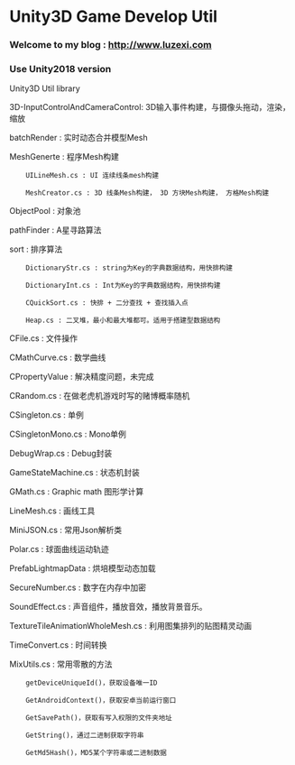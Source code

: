 Unity3D Game Develop Util
===========

### Welcome to my blog : http://www.luzexi.com 

### Use Unity2018 version

Unity3D Util library

3D-InputControlAndCameraControl: 3D输入事件构建，与摄像头拖动，渲染，缩放

batchRender : 实时动态合并模型Mesh

MeshGenerte : 程序Mesh构建

		UILineMesh.cs : UI 连续线条mesh构建

		MeshCreator.cs : 3D 线条Mesh构建， 3D 方块Mesh构建， 方格Mesh构建

ObjectPool : 对象池

pathFinder : A星寻路算法

sort : 排序算法

		DictionaryStr.cs : string为Key的字典数据结构，用快排构建

		DictionaryInt.cs : Int为Key的字典数据结构，用快排构建
		
		CQuickSort.cs : 快排 + 二分查找 + 查找插入点

		Heap.cs : 二叉堆，最小和最大堆都可。适用于搭建型数据结构

CFile.cs : 文件操作

CMathCurve.cs : 数学曲线

CPropertyValue : 解决精度问题，未完成

CRandom.cs : 在做老虎机游戏时写的赌博概率随机

CSingleton.cs : 单例

CSingletonMono.cs : Mono单例

DebugWrap.cs : Debug封装

GameStateMachine.cs : 状态机封装

GMath.cs : Graphic math 图形学计算

LineMesh.cs : 画线工具

MiniJSON.cs : 常用Json解析类

Polar.cs : 球面曲线运动轨迹

PrefabLightmapData : 烘培模型动态加载

SecureNumber.cs : 数字在内存中加密

SoundEffect.cs : 声音组件，播放音效，播放背景音乐。

TextureTileAnimationWholeMesh.cs : 利用图集排列的贴图精灵动画

TimeConvert.cs : 时间转换

MixUtils.cs : 常用零散的方法

		getDeviceUniqueId()，获取设备唯一ID

		GetAndroidContext()，获取安卓当前运行窗口

		GetSavePath()，获取有写入权限的文件夹地址

		GetString()，通过二进制获取字符串

		GetMd5Hash()，MD5某个字符串或二进制数据
